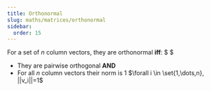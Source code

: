 ```yaml
---
title: Orthonormal
slug: maths/matrices/orthonormal
sidebar:
  order: 15
---
```


For a set of $n$ column vectors, they are orthonormal **iff**: $ $

- They are pairwise orthogonal **AND**
- For all $n$ column vectors their norm is $1$
  $\forall i \in \set{1,\dots,n}, ||v_i||=1$
